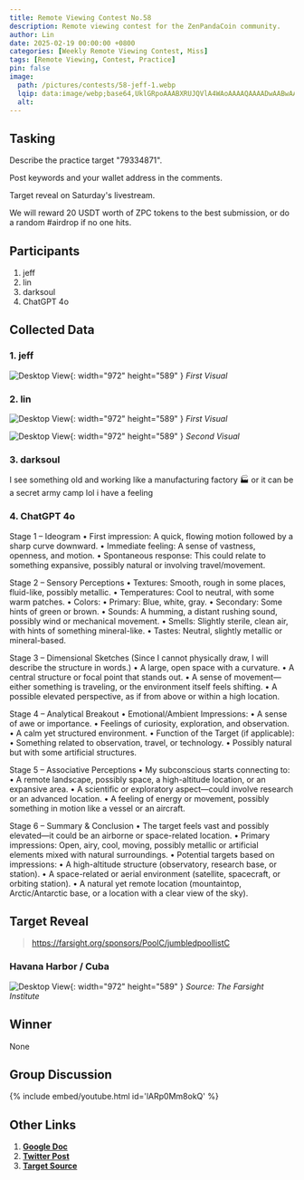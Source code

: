 ```yaml
---
title: Remote Viewing Contest No.58
description: Remote viewing contest for the ZenPandaCoin community.
author: Lin
date: 2025-02-19 00:00:00 +0800
categories: [Weekly Remote Viewing Contest, Miss]
tags: [Remote Viewing, Contest, Practice]
pin: false
image:
  path: /pictures/contests/58-jeff-1.webp
  lqip: data:image/webp;base64,UklGRpoAAABXRUJQVlA4WAoAAAAQAAAADwAABwAAQUxQSDIAAAARL0AmbZurmr57yyIiqE8oiG0bejIYEQTgqiDA9vqnsUSI6H+oAERp2HZ65qP/VIAWAFZQOCBCAAAA8AEAnQEqEAAIAAVAfCWkAALp8sF8rgRgAP7o9FDvMCkMde9PK7euH5M1m6VWoDXf2FkP3BqV0ZYbO6NA/VFIAAAA
  alt:
---
```


## Tasking

Describe the practice target "79334871".

Post keywords and your wallet address in the comments.

Target reveal on Saturday's livestream.

We will reward 20 USDT worth of ZPC tokens to the best submission, or do a random #airdrop if no one hits.


## Participants

1. jeff
2. lin
3. darksoul
4. ChatGPT 4o


## Collected Data

### 1. jeff

![Desktop View](/pictures/contests/58-jeff-1.webp){: width="972" height="589" }
_First Visual_

### 2. lin

![Desktop View](/pictures/contests/58-lin-1.webp){: width="972" height="589" }
_First Visual_

![Desktop View](/pictures/contests/58-lin-2.webp){: width="972" height="589" }
_Second Visual_

### 3. darksoul

I see something old and working like a manufacturing factory 🏭 or it can be a secret army camp lol i have a feeling 

### 4. ChatGPT 4o

Stage 1 – Ideogram
• First impression: A quick, flowing motion followed by a sharp curve downward.
• Immediate feeling: A sense of vastness, openness, and motion.
• Spontaneous response: This could relate to something expansive, possibly natural or involving travel/movement.

Stage 2 – Sensory Perceptions
• Textures: Smooth, rough in some places, fluid-like, possibly metallic.
• Temperatures: Cool to neutral, with some warm patches.
• Colors:
• Primary: Blue, white, gray.
• Secondary: Some hints of green or brown.
• Sounds: A humming, a distant rushing sound, possibly wind or mechanical movement.
• Smells: Slightly sterile, clean air, with hints of something mineral-like.
• Tastes: Neutral, slightly metallic or mineral-based.


Stage 3 – Dimensional Sketches
(Since I cannot physically draw, I will describe the structure in words.)
• A large, open space with a curvature.
• A central structure or focal point that stands out.
• A sense of movement—either something is traveling, or the environment itself feels shifting.
• A possible elevated perspective, as if from above or within a high location.


Stage 4 – Analytical Breakout
• Emotional/Ambient Impressions:
• A sense of awe or importance.
• Feelings of curiosity, exploration, and observation.
• A calm yet structured environment.
• Function of the Target (if applicable):
• Something related to observation, travel, or technology.
• Possibly natural but with some artificial structures.


Stage 5 – Associative Perceptions
• My subconscious starts connecting to:
• A remote landscape, possibly space, a high-altitude location, or an expansive area.
• A scientific or exploratory aspect—could involve research or an advanced location.
• A feeling of energy or movement, possibly something in motion like a vessel or an aircraft.


Stage 6 – Summary & Conclusion
• The target feels vast and possibly elevated—it could be an airborne or space-related location.
• Primary impressions: Open, airy, cool, moving, possibly metallic or artificial elements mixed with natural surroundings.
• Potential targets based on impressions:
• A high-altitude structure (observatory, research base, or station).
• A space-related or aerial environment (satellite, spacecraft, or orbiting station).
• A natural yet remote location (mountaintop, Arctic/Antarctic base, or a location with a clear view of the sky).


## Target Reveal

> https://farsight.org/sponsors/PoolC/jumbledpoollistC


### Havana Harbor / Cuba

![Desktop View](/pictures/contests/58-target-1.webp){: width="972" height="589" }
_Source: The Farsight Institute_


## Winner

None


## Group Discussion

{% include embed/youtube.html id='lARp0Mm8okQ' %}


## Other Links

1. [**Google Doc**][Google Doc]
2. [**Twitter Post**][Twitter Post]
3. [**Target Source**][Target Source]


[Google Doc]: https://docs.google.com/document/d/1--08nvtE_V6M2WZ6WLM3Kk-IEljy6ihPoWS8UH764AE/edit
[Twitter Post]: https://x.com/ZenPandaCoin/status/1892222159654617351
[Target Source]: https://farsight.org/sponsors/PoolC/jumbledpoollistC